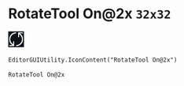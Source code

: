 # RotateTool On@2x `32x32`
<img src="/img/RotateTool%20On@2x.png" width=32 height=32>

``` CSharp
EditorGUIUtility.IconContent("RotateTool On@2x")
```
```
RotateTool On@2x
```
